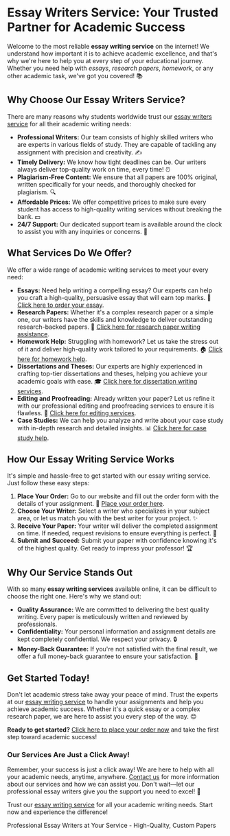 <h1>Essay Writers Service: Your Trusted Partner for Academic Success</h1>

<p>Welcome to the most reliable <strong>essay writing service</strong> on the internet! We understand how important it is to achieve academic excellence, and that's why we're here to help you at every step of your educational journey. Whether you need help with <em>essays</em>, <em>research papers</em>, <em>homework</em>, or any other academic task, we've got you covered! 📚</p>

<h2>Why Choose Our Essay Writers Service?</h2>

<p>There are many reasons why students worldwide trust our <a href="https://tinyurl.com/topessay?keyword=essay+writers+service">essay writers service</a> for all their academic writing needs:</p>
<ul>
    <li><strong>Professional Writers:</strong> Our team consists of highly skilled writers who are experts in various fields of study. They are capable of tackling any assignment with precision and creativity. ✍️</li>
    <li><strong>Timely Delivery:</strong> We know how tight deadlines can be. Our writers always deliver top-quality work on time, every time! ⏰</li>
    <li><strong>Plagiarism-Free Content:</strong> We ensure that all papers are 100% original, written specifically for your needs, and thoroughly checked for plagiarism. 🔍</li>
    <li><strong>Affordable Prices:</strong> We offer competitive prices to make sure every student has access to high-quality writing services without breaking the bank. 💵</li>
    <li><strong>24/7 Support:</strong> Our dedicated support team is available around the clock to assist you with any inquiries or concerns. 💬</li>
</ul>

<h2>What Services Do We Offer?</h2>

<p>We offer a wide range of academic writing services to meet your every need:</p>
<ul>
    <li><strong>Essays:</strong> Need help writing a compelling essay? Our experts can help you craft a high-quality, persuasive essay that will earn top marks. 📖 <a href="https://tinyurl.com/topessay?keyword=essay+writers+service">Click here to order your essay</a>.</li>
    <li><strong>Research Papers:</strong> Whether it's a complex research paper or a simple one, our writers have the skills and knowledge to deliver outstanding research-backed papers. 🔬 <a href="https://tinyurl.com/topessay?keyword=essay+writers+service">Click here for research paper writing assistance</a>.</li>
    <li><strong>Homework Help:</strong> Struggling with homework? Let us take the stress out of it and deliver high-quality work tailored to your requirements. 🏠 <a href="https://tinyurl.com/topessay?keyword=essay+writers+service">Click here for homework help</a>.</li>
    <li><strong>Dissertations and Theses:</strong> Our experts are highly experienced in crafting top-tier dissertations and theses, helping you achieve your academic goals with ease. 🎓 <a href="https://tinyurl.com/topessay?keyword=essay+writers+service">Click here for dissertation writing services</a>.</li>
    <li><strong>Editing and Proofreading:</strong> Already written your paper? Let us refine it with our professional editing and proofreading services to ensure it is flawless. 📝 <a href="https://tinyurl.com/topessay?keyword=essay+writers+service">Click here for editing services</a>.</li>
    <li><strong>Case Studies:</strong> We can help you analyze and write about your case study with in-depth research and detailed insights. 📊 <a href="https://tinyurl.com/topessay?keyword=essay+writers+service">Click here for case study help</a>.</li>
</ul>

<h2>How Our Essay Writing Service Works</h2>

<p>It's simple and hassle-free to get started with our essay writing service. Just follow these easy steps:</p>
<ol>
    <li><strong>Place Your Order:</strong> Go to our website and fill out the order form with the details of your assignment. 📑 <a href="https://tinyurl.com/topessay?keyword=essay+writers+service">Place your order here</a>.</li>
    <li><strong>Choose Your Writer:</strong> Select a writer who specializes in your subject area, or let us match you with the best writer for your project. ✨</li>
    <li><strong>Receive Your Paper:</strong> Your writer will deliver the completed assignment on time. If needed, request revisions to ensure everything is perfect. 💯</li>
    <li><strong>Submit and Succeed:</strong> Submit your paper with confidence knowing it's of the highest quality. Get ready to impress your professor! 🏆</li>
</ol>

<h2>Why Our Service Stands Out</h2>

<p>With so many <strong>essay writing services</strong> available online, it can be difficult to choose the right one. Here's why we stand out:</p>
<ul>
    <li><strong>Quality Assurance:</strong> We are committed to delivering the best quality writing. Every paper is meticulously written and reviewed by professionals.</li>
    <li><strong>Confidentiality:</strong> Your personal information and assignment details are kept completely confidential. We respect your privacy. 🔒</li>
    <li><strong>Money-Back Guarantee:</strong> If you're not satisfied with the final result, we offer a full money-back guarantee to ensure your satisfaction. 💸</li>
</ul>

<h2>Get Started Today!</h2>

<p>Don't let academic stress take away your peace of mind. Trust the experts at our <a href="https://tinyurl.com/topessay?keyword=essay+writers+service">essay writing service</a> to handle your assignments and help you achieve academic success. Whether it's a quick essay or a complex research paper, we are here to assist you every step of the way. 😊</p>

<p><strong>Ready to get started?</strong> <a href="https://tinyurl.com/topessay?keyword=essay+writers+service">Click here to place your order now</a> and take the first step toward academic success!</p>

<h3>Our Services Are Just a Click Away!</h3>

<p>Remember, your success is just a click away! We are here to help with all your academic needs, anytime, anywhere. <a href="https://tinyurl.com/topessay?keyword=essay+writers+service">Contact us</a> for more information about our services and how we can assist you. Don't wait—let our professional essay writers give you the support you need to excel! 💪</p>

<p>Trust our <a href="https://tinyurl.com/topessay?keyword=essay+writers+service">essay writing service</a> for all your academic writing needs. Start now and experience the difference!</p>
Professional Essay Writers at Your Service - High-Quality, Custom Papers
